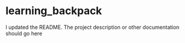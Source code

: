 # learning_backpack
 
I updated the README. The project description or other documentation should go here